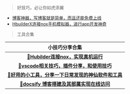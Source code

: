 > 好技巧，必让你如虎添翼

+ [博客神器，写博客就是简单，而且还能免费上线](tips/docsify/)
+ [HbuilderX连接nox手机模拟器，进行app开发神奇](tips/noxHubilder/)

> 工具合集

<color-tool></color-tool>

| 小技巧分享合集                                                                  |
|:------------------------------------------------------------------------:|
| [📁**Hubilder连接nox，实现真机运行**](/tips/noxHubilder/)                         |
| [📁**vscode相关技巧，插件分享，和使用技巧**](/tips/vsCodeTools/)                        |
| [📁**好用的小工具，分享一下日常发现的神仙软件和工具**](http://localhost:3000/#/tips/goodTools/) |
| [📁**docsify 博客搭建及其部属实现在线访问**](/tips/docsify/)                           |
